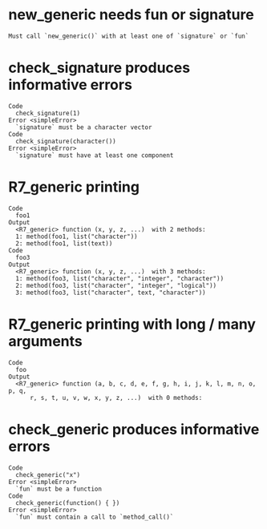 # new_generic needs fun or signature

    Must call `new_generic()` with at least one of `signature` or `fun`

# check_signature produces informative errors

    Code
      check_signature(1)
    Error <simpleError>
      `signature` must be a character vector
    Code
      check_signature(character())
    Error <simpleError>
      `signature` must have at least one component

# R7_generic printing

    Code
      foo1
    Output
      <R7_generic> function (x, y, z, ...)  with 2 methods:
      1: method(foo1, list("character"))
      2: method(foo1, list(text))
    Code
      foo3
    Output
      <R7_generic> function (x, y, z, ...)  with 3 methods:
      1: method(foo3, list("character", "integer", "character"))
      2: method(foo3, list("character", "integer", "logical"))
      3: method(foo3, list("character", text, "character"))

# R7_generic printing with long / many arguments

    Code
      foo
    Output
      <R7_generic> function (a, b, c, d, e, f, g, h, i, j, k, l, m, n, o, p, q, 
          r, s, t, u, v, w, x, y, z, ...)  with 0 methods:

# check_generic produces informative errors

    Code
      check_generic("x")
    Error <simpleError>
      `fun` must be a function
    Code
      check_generic(function() { })
    Error <simpleError>
      `fun` must contain a call to `method_call()`

